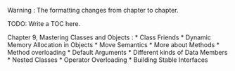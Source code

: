 Warning : The formatting changes from chapter to chapter.

TODO: Write a TOC here.

Chapter 9, Mastering Classes and Objects :
    * Class Friends
    * Dynamic Memory Allocation in Objects
    * Move Semantics
    * More about Methods
    * Method overloading
    * Default Arguments
    * Different kinds of Data Members
    * Nested Classes
    * Operator Overloading
    * Building Stable Interfaces
